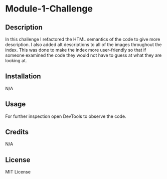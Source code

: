 # Module-1-Challenge

## Description

In this challenge I refactored the HTML semantics of the code to give more description. I also added alt descriptions to all of the images throughout the index. This was done to make the index more user-friendly so that if someone examined the code they would not have to guess at what they are looking at.

## Installation

N/A

## Usage

For further inspection open DevTools to observe the code.


## Credits

N/A

## License

MIT License
